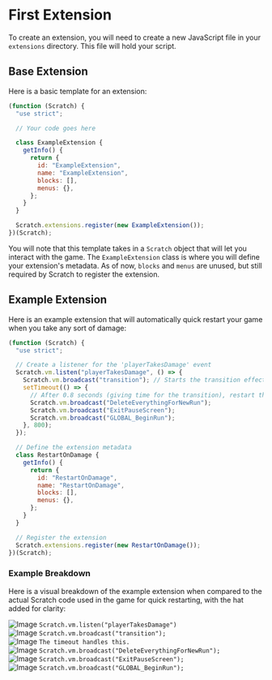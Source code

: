 # First Extension

To create an extension, you will need to create a new JavaScript file in your `extensions` directory. This file will hold your script.

## Base Extension

Here is a basic template for an extension:

```javascript
(function (Scratch) {
  "use strict";

  // Your code goes here

  class ExampleExtension {
    getInfo() {
      return {
        id: "ExampleExtension",
        name: "ExampleExtension",
        blocks: [],
        menus: {},
      };
    }
  }

  Scratch.extensions.register(new ExampleExtension());
})(Scratch);
```

You will note that this template takes in a `Scratch` object that will let you interact with the game. The `ExampleExtension` class is where you will define your extension's metadata. As of now, `blocks` and `menus` are unused, but still required by Scratch to register the extension.

## Example Extension

Here is an example extension that will automatically quick restart your game when you take any sort of damage:

```javascript
(function (Scratch) {
  "use strict";

  // Create a listener for the 'playerTakesDamage' event
  Scratch.vm.listen("playerTakesDamage", () => {
    Scratch.vm.broadcast("transition"); // Starts the transition effect
    setTimeout(() => {
      // After 0.8 seconds (giving time for the transition), restart the game
      Scratch.vm.broadcast("DeleteEverythingForNewRun");
      Scratch.vm.broadcast("ExitPauseScreen");
      Scratch.vm.broadcast("GLOBAL_BeginRun");
    }, 800);
  });

  // Define the extension metadata
  class RestartOnDamage {
    getInfo() {
      return {
        id: "RestartOnDamage",
        name: "RestartOnDamage",
        blocks: [],
        menus: {},
      };
    }
  }

  // Register the extension
  Scratch.extensions.register(new RestartOnDamage());
})(Scratch);
```

### Example Breakdown

Here is a visual breakdown of the example extension when compared to the actual Scratch code used in the game for quick restarting, with the hat added for clarity:

<div style={{ display: 'flex', alignItems: 'center' }}>
  <img src="../../img/blocks/ext/whenPlayerdamage.png" alt="Image" style={{ marginRight: '20px', height: '62px' }} />
  <code>Scratch.vm.listen("playerTakesDamage")</code>
</div>
<div style={{ display: 'flex', alignItems: 'center' }}>
  <img src="../../img/blocks/ext/bcTransition.png" alt="Image" style={{ marginRight: '20px', height: '50px' }} />
  <code>Scratch.vm.broadcast("transition");</code>
</div>
<div style={{ display: 'flex', alignItems: 'center' }}>
  <img src="../../img/blocks/ext/wait.png" alt="Image" style={{ marginRight: '20px', height: '50px' }} />
  <code>The timeout handles this.</code>
</div>
<div style={{ display: 'flex', alignItems: 'center' }}>
  <img src="../../img/blocks/ext/bcDelete.png" alt="Image" style={{ marginRight: '20px', height: '50px' }} />
  <code>Scratch.vm.broadcast("DeleteEverythingForNewRun");</code>
</div>
<div style={{ display: 'flex', alignItems: 'center' }}>
  <img src="../../img/blocks/ext/bcExitPause.png" alt="Image" style={{ marginRight: '20px', height: '50px' }} />
  <code>Scratch.vm.broadcast("ExitPauseScreen");</code>
</div>
<div style={{ display: 'flex', alignItems: 'center' }}>
  <img src="../../img/blocks/ext/bcBegin.png" alt="Image" style={{ marginRight: '20px', height: '50px' }} />
  <code>Scratch.vm.broadcast("GLOBAL_BeginRun");</code>
</div>
